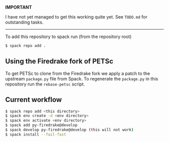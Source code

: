 **IMPORTANT**

I have not yet managed to get this working quite yet. See `TODO.md` for outstanding tasks.

---

To add this repository to spack run (from the repository root)

```bash
$ spack repo add .
```

## Using the Firedrake fork of PETSc

To get PETSc to clone from the Firedrake fork we apply a patch to the upstream `package.py` file from Spack.
To regenerate the `package.py` in this repository run the `rebase-petsc` script.

## Current workflow

```bash
$ spack repo add <this directory>
$ spack env create -d <env directory>
$ spack env activate <env directory>
$ spack add py-firedrake@develop
$ spack develop py-firedrake@develop (this will not work)
$ spack install --fail-fast
```
